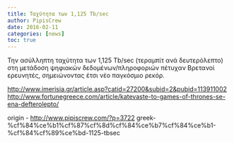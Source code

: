 ```yaml
---
title: Ταχύτητα των 1,125 Tb/sec
author: PipisCrew
date: 2016-02-11
categories: [news]
toc: true
---
```


Την ασύλληπτη ταχύτητα των 1,125 Tb/sec (τεραμπίτ ανά δευτερόλεπτο) στη μετάδοση ψηφιακών δεδομένων/πληροφοριών πέτυχαν Βρετανοί ερευνητές, σημειώνοντας έτσι νέο παγκόσμιο ρεκόρ.

http://www.imerisia.gr/article.asp?catid=27200&subid=2&pubid=113911002
http://www.fortunegreece.com/article/katevaste-to-games-of-thrones-se-ena-defterolepto/

origin - http://www.pipiscrew.com/?p=3722 greek-%cf%84%ce%b1%cf%87%cf%8d%cf%84%ce%b7%cf%84%ce%b1-%cf%84%cf%89%ce%bd-1125-tbsec